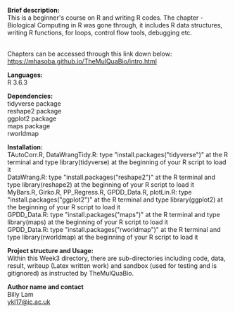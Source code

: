 **Brief description:**
<br> This is a beginner's course on R and writing R codes. The chapter - Biological Computing in R was gone through, it includes R data structures, writing R functions, for loops, control flow tools, debugging etc.

<br> Chapters can be accessed through this link down below:
<br> https://mhasoba.github.io/TheMulQuaBio/intro.html

**Languages:**
<br> R 3.6.3

**Dependencies:**
<br> tidyverse package
<br> reshape2 package
<br> ggplot2 package
<br> maps package
<br> rworldmap


**Installation:** 
<br> TAutoCorr.R, DataWrangTidy.R: type "install.packages("tidyverse")" at the R terminal and type library(tidyverse) at the beginning of your R script to load it 
<br> DataWrang.R: type "install.packages("reshape2")" at the R terminal and type library(reshape2) at the beginning of your R script to load it 
<br> MyBars.R, Girko.R, PP_Regress.R, GPDD_Data.R, plotLin.R: type "install.packages("ggplot2")" at the R terminal and type library(ggplot2) at the beginning of your R script to load it 
<br> GPDD_Data.R: type "install.packages("maps")" at the R terminal and type library(maps) at the beginning of your R script to load it 
<br> GPDD_Data.R: type "install.packages("rworldmap")" at the R terminal and type library(rworldmap) at the beginning of your R script to load it 


**Project structure and Usage:**
<br> Within this Week3 directory, there are sub-directories including code, data, result, writeup (Latex written work) and sandbox (used for testing and is gitignored) as instructed by TheMulQuaBio.

**Author name and contact**
<br> Billy Lam
<br> ykl17@ic.ac.uk